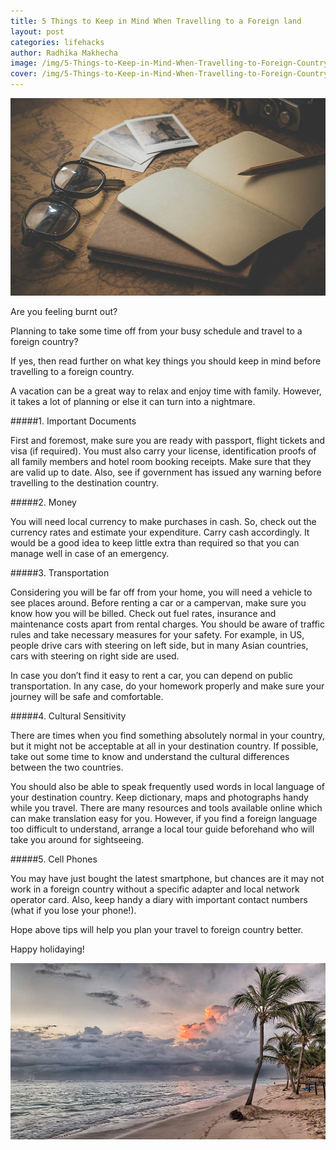 ```yaml
---
title: 5 Things to Keep in Mind When Travelling to a Foreign land
layout: post
categories: lifehacks
author: Radhika Makhecha
image: /img/5-Things-to-Keep-in-Mind-When-Travelling-to-Foreign-Country-2.jpg
cover: /img/5-Things-to-Keep-in-Mind-When-Travelling-to-Foreign-Country-3.jpg
---
```


![Existential - 5 Things to Keep in Mind When Travelling to Foreign Country](/img/5-Things-to-Keep-in-Mind-When-Travelling-to-Foreign-Country.jpg)

Are you feeling burnt out?

Planning to take some time off from your busy schedule and travel to a foreign country?

If yes, then read further on what key things you should keep in mind before travelling to a foreign country.

A vacation can be a great way to relax and enjoy time with family. However, it takes a lot of planning or else it can turn into a nightmare.

#####1. Important Documents

First and foremost, make sure you are ready with passport, flight tickets and visa (if required). You must also carry your license, identification proofs of all family members and hotel room booking receipts. Make sure that they are valid up to date. Also, see if government has issued any warning before travelling to the destination country.

#####2. Money

You will need local currency to make purchases in cash. So, check out the currency rates and estimate your expenditure. Carry cash accordingly. It would be a good idea to keep little extra than required so that you can manage well in case of an emergency.

#####3. Transportation

Considering you will be far off from your home, you will need a vehicle to see places around. Before renting a car or a campervan, make sure you know how you will be billed. Check out fuel rates, insurance and maintenance costs apart from rental charges. You should be aware of traffic rules and take necessary measures for your safety.
For example, in US, people drive cars with steering on left side, but in many Asian countries, cars with steering on right side are used.

In case you don’t find it easy to rent a car, you can depend on public transportation. In any case, do your homework properly and make sure your journey will be safe and comfortable.

#####4. Cultural Sensitivity

There are times when you find something absolutely normal in your country, but it might not be acceptable at all in your destination country. If possible, take out some time to know and understand the cultural differences between the two countries.

You should also be able to speak frequently used words in local language of your destination country. Keep dictionary, maps and photographs handy while you travel. There are many resources and tools available online which can make translation easy for you. However, if you find a foreign language too difficult to understand, arrange a local tour guide beforehand who will take you around for sightseeing.

#####5. Cell Phones

You may have just bought the latest smartphone, but chances are it may not work in a foreign country without a specific adapter and local network operator card. Also, keep handy a diary with important contact numbers (what if you lose your phone!).

Hope above tips will help you plan your travel to foreign country better.

Happy holidaying!

![Existential - 5 Things to Keep in Mind When Travelling to Foreign Country](/img/5-Things-to-Keep-in-Mind-When-Travelling-to-Foreign-Country-4.jpg)
